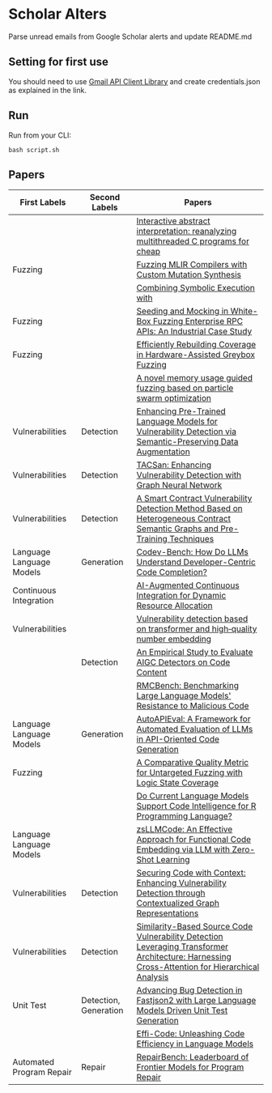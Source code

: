 # Scholar Alters
Parse unread emails from Google Scholar alerts and update README.md

## Setting for first use
You should need to use [Gmail API Client Library](https://developers.google.com/gmail/api/quickstart/python) and create
credentials.json as explained in the link.

## Run
Run from your CLI:
```
bash script.sh
```
## Papers

| First Labels | Second Labels | Papers |
| --- | --- | --- |
|  |  | [Interactive abstract interpretation: reanalyzing multithreaded C programs for cheap](https://scholar.google.com/scholar_url?url=https://link.springer.com/article/10.1007/s10009-024-00768-9&hl=vi&sa=X&d=262980819768642032&ei=pVMZZ5imN_DIy9YPo7riqQs&scisig=AFWwaebzo70sMbnCWrf0a4IhvgWd&oi=scholaralrt&hist=apJ4fD8AAAAJ:16065687014273664109:AFWwaeYpvD7V4gPm0ywHhNT6YvSk&html=&pos=0&folt=rel) |
| Fuzzing |  | [Fuzzing MLIR Compilers with Custom Mutation Synthesis](https://scholar.google.com/scholar_url?url=https://web.cs.ucla.edu/~wangjiyuan/research/ICSE2025_SynthFuzz.pdf&hl=vi&sa=X&d=6685929165361275436&ei=pVMZZ5imN_DIy9YPo7riqQs&scisig=AFWwaeamDCqiA59ktK_OE7Daw9eB&oi=scholaralrt&hist=apJ4fD8AAAAJ:16065687014273664109:AFWwaeYpvD7V4gPm0ywHhNT6YvSk&html=&pos=1&folt=rel) |
|  |  | [Combining Symbolic Execution with](https://scholar.google.com/scholar_url?url=https://books.google.com/books%3Fhl%3Dvi%26lr%3D%26id%3D8KglEQAAQBAJ%26oi%3Dfnd%26pg%3DPA272%26ots%3DxdlsuWIOJX%26sig%3Dp_hRBWzO2ennMCU8W_EPfREEFrI&hl=vi&sa=X&d=957026856593186963&ei=pVMZZ5imN_DIy9YPo7riqQs&scisig=AFWwaebWKtH_Q7CDJbZFPtgT4NlX&oi=scholaralrt&hist=apJ4fD8AAAAJ:16065687014273664109:AFWwaeYpvD7V4gPm0ywHhNT6YvSk&html=&pos=2&folt=rel) |
| Fuzzing |  | [Seeding and Mocking in White-Box Fuzzing Enterprise RPC APIs: An Industrial Case Study](https://scholar.google.com/scholar_url?url=https://dl.acm.org/doi/abs/10.1145/3691620.3695265&hl=vi&sa=X&d=17084011972928831423&ei=pVMZZ5imN_DIy9YPo7riqQs&scisig=AFWwaeYXwqyUOtpeKsWR4bhBPqkV&oi=scholaralrt&hist=apJ4fD8AAAAJ:16065687014273664109:AFWwaeYpvD7V4gPm0ywHhNT6YvSk&html=&pos=3&folt=rel) |
| Fuzzing |  | [Efficiently Rebuilding Coverage in Hardware-Assisted Greybox Fuzzing](https://scholar.google.com/scholar_url?url=https://dl.acm.org/doi/pdf/10.1145/3678890.3678933&hl=vi&sa=X&d=13713099898487195025&ei=pVMZZ5imN_DIy9YPo7riqQs&scisig=AFWwaeaYaDlHhgnJBAyUIOFnPnq0&oi=scholaralrt&hist=apJ4fD8AAAAJ:16065687014273664109:AFWwaeYpvD7V4gPm0ywHhNT6YvSk&html=&pos=4&folt=rel) |
|  |  | [A novel memory usage guided fuzzing based on particle swarm optimization](https://scholar.google.com/scholar_url?url=https://www.sciencedirect.com/science/article/pii/S2210650224002852&hl=vi&sa=X&d=5225621378494061500&ei=pVMZZ5imN_DIy9YPo7riqQs&scisig=AFWwaealmu-3hD96gFJcTBK5Lh_m&oi=scholaralrt&hist=apJ4fD8AAAAJ:16065687014273664109:AFWwaeYpvD7V4gPm0ywHhNT6YvSk&html=&pos=5&folt=rel) |
| Vulnerabilities | Detection | [Enhancing Pre-Trained Language Models for Vulnerability Detection via Semantic-Preserving Data Augmentation](https://scholar.google.com/scholar_url?url=https://arxiv.org/pdf/2410.00249&hl=vi&sa=X&d=1531304795646348287&ei=pVMZZ5imN_DIy9YPo7riqQs&scisig=AFWwaeZZyB6KMkCtR4p0vFcNATY8&oi=scholaralrt&hist=apJ4fD8AAAAJ:16065687014273664109:AFWwaeYpvD7V4gPm0ywHhNT6YvSk&html=&pos=6&folt=rel) |
| Vulnerabilities | Detection | [TACSan: Enhancing Vulnerability Detection with Graph Neural Network](https://scholar.google.com/scholar_url?url=https://search.proquest.com/openview/4ebccba310caab7d75b5b43df96169fd/1%3Fpq-origsite%3Dgscholar%26cbl%3D2032404&hl=en&sa=X&d=17297454220996959964&ei=pVMZZ9fkNZuJ6rQPpOnUuQg&scisig=AFWwaeab-BpMhBb3poh1Q1PpIm9_&oi=scholaralrt&hist=apJ4fD8AAAAJ:15725322226479601129:AFWwaeYp-8wbw5OHTjoCHLP43E0V&html=&pos=1&folt=rel) |
| Vulnerabilities | Detection | [A Smart Contract Vulnerability Detection Method Based on Heterogeneous Contract Semantic Graphs and Pre-Training Techniques](https://scholar.google.com/scholar_url?url=https://www.mdpi.com/2079-9292/13/18/3786&hl=en&sa=X&d=17718174669949180746&ei=pVMZZ9fkNZuJ6rQPpOnUuQg&scisig=AFWwaeY01Zt8UfJ-qXMe5Xqu1Wve&oi=scholaralrt&hist=apJ4fD8AAAAJ:15725322226479601129:AFWwaeYp-8wbw5OHTjoCHLP43E0V&html=&pos=2&folt=rel) |
| Language Language Models | Generation | [Codev-Bench: How Do LLMs Understand Developer-Centric Code Completion?](https://scholar.google.com/scholar_url?url=https://arxiv.org/pdf/2410.01353&hl=en&sa=X&d=10666642767871274824&ei=pVMZZ9fkNZuJ6rQPpOnUuQg&scisig=AFWwaebGRjVkVCEmXmAYLtdiJoXB&oi=scholaralrt&hist=apJ4fD8AAAAJ:15725322226479601129:AFWwaeYp-8wbw5OHTjoCHLP43E0V&html=&pos=3&folt=rel) |
| Continuous Integration |  | [AI-Augmented Continuous Integration for Dynamic Resource Allocation](https://scholar.google.com/scholar_url?url=https://www.researchgate.net/profile/Venkata-Mohit-Tamanampudi/publication/384429269_AI-Augmented_Continuous_Integration_for_Dynamic_Resource_Allocation/links/66f8149a869f1104c6bae8fa/AI-Augmented-Continuous-Integration-for-Dynamic-Resource-Allocation.pdf&hl=en&sa=X&d=3365314175573927030&ei=pVMZZ9fkNZuJ6rQPpOnUuQg&scisig=AFWwaebdz7uKZ5LWIGBT7wMOkuXH&oi=scholaralrt&hist=apJ4fD8AAAAJ:15725322226479601129:AFWwaeYp-8wbw5OHTjoCHLP43E0V&html=&pos=4&folt=rel) |
| Vulnerabilities |  | [Vulnerability detection based on transformer and high‐quality number embedding](https://scholar.google.com/scholar_url?url=https://onlinelibrary.wiley.com/doi/abs/10.1002/cpe.8292&hl=vi&sa=X&d=515141882404889848&ei=pVMZZ7nvMvGt6rQPvqCIwA8&scisig=AFWwaeYk3VH-XZIx7RWE2m03iM7e&oi=scholaralrt&hist=apJ4fD8AAAAJ:11355862984917483435:AFWwaeZvT_NNWQMu4_zZrEW644gW&html=&pos=0&folt=rel) |
|  | Detection | [An Empirical Study to Evaluate AIGC Detectors on Code Content](https://scholar.google.com/scholar_url?url=https://dl.acm.org/doi/abs/10.1145/3691620.3695468&hl=vi&sa=X&d=15282468849465849228&ei=pVMZZ7nvMvGt6rQPvqCIwA8&scisig=AFWwaeY5Uwp7Qhfn_0pPd6s3AozQ&oi=scholaralrt&hist=apJ4fD8AAAAJ:11355862984917483435:AFWwaeZvT_NNWQMu4_zZrEW644gW&html=&pos=1&folt=rel) |
|  |  | [RMCBench: Benchmarking Large Language Models' Resistance to Malicious Code](https://scholar.google.com/scholar_url?url=https://arxiv.org/pdf/2409.15154&hl=vi&sa=X&d=3425686128050664369&ei=pVMZZ7nvMvGt6rQPvqCIwA8&scisig=AFWwaea9qFXNSx514mxAKlUCUkWT&oi=scholaralrt&hist=apJ4fD8AAAAJ:11355862984917483435:AFWwaeZvT_NNWQMu4_zZrEW644gW&html=&pos=2&folt=rel) |
| Language Language Models | Generation | [AutoAPIEval: A Framework for Automated Evaluation of LLMs in API-Oriented Code Generation](https://scholar.google.com/scholar_url?url=https://arxiv.org/pdf/2409.15228&hl=vi&sa=X&d=5587276547165868214&ei=pVMZZ7nvMvGt6rQPvqCIwA8&scisig=AFWwaeZ4Uw5YUQ6pWVVr_KlUw_qG&oi=scholaralrt&hist=apJ4fD8AAAAJ:11355862984917483435:AFWwaeZvT_NNWQMu4_zZrEW644gW&html=&pos=3&folt=rel) |
| Fuzzing |  | [A Comparative Quality Metric for Untargeted Fuzzing with Logic State Coverage](https://scholar.google.com/scholar_url?url=https://arxiv.org/pdf/2409.14987&hl=en&sa=X&d=991739126680282714&ei=pVMZZ9DRMYiCy9YPnfDFsQ4&scisig=AFWwaeYn65sf8A8n_FZnLXNUuUx_&oi=scholaralrt&hist=apJ4fD8AAAAJ:11137134570824175991:AFWwaeZJgvZkFmSwNlRigHvrI7d8&html=&pos=0&folt=rel) |
|  |  | [Do Current Language Models Support Code Intelligence for R Programming Language?](https://scholar.google.com/scholar_url?url=https://arxiv.org/pdf/2410.07793&hl=en&sa=X&d=14991957145492741001&ei=pVMZZ5SZNJWOy9YPstOYmQU&scisig=AFWwaeYlXwdLJ_oScGEzrjayWQUs&oi=scholaralrt&hist=apJ4fD8AAAAJ:11631047573362457156:AFWwaeYhbBKL65h4pzyKCNru3s-R&html=&pos=1&folt=rel) |
| Language Language Models |  | [zsLLMCode: An Effective Approach for Functional Code Embedding via LLM with Zero-Shot Learning](https://scholar.google.com/scholar_url?url=https://arxiv.org/pdf/2409.14644&hl=en&sa=X&d=16942726182251864865&ei=pVMZZ5SZNJWOy9YPstOYmQU&scisig=AFWwaeYq6OBPmpODM7NjVr5wFMRL&oi=scholaralrt&hist=apJ4fD8AAAAJ:11631047573362457156:AFWwaeYhbBKL65h4pzyKCNru3s-R&html=&pos=2&folt=rel) |
| Vulnerabilities | Detection | [Securing Code with Context: Enhancing Vulnerability Detection through Contextualized Graph Representations](https://scholar.google.com/scholar_url?url=https://ieeexplore.ieee.org/iel8/6287639/6514899/10689592.pdf&hl=en&sa=X&d=3383821516605080114&ei=pVMZZ5SZNJWOy9YPstOYmQU&scisig=AFWwaeZoFTdAn-GC0ZXySANioi24&oi=scholaralrt&hist=apJ4fD8AAAAJ:11631047573362457156:AFWwaeYhbBKL65h4pzyKCNru3s-R&html=&pos=3&folt=rel) |
| Vulnerabilities | Detection | [Similarity-Based Source Code Vulnerability Detection Leveraging Transformer Architecture: Harnessing Cross-Attention for Hierarchical Analysis](https://scholar.google.com/scholar_url?url=https://ieeexplore.ieee.org/iel8/6287639/6514899/10706239.pdf&hl=en&sa=X&d=1153375793646689943&ei=pVMZZ5SZNJWOy9YPstOYmQU&scisig=AFWwaebJymN35zqmXRTXMxBVth-N&oi=scholaralrt&hist=apJ4fD8AAAAJ:11631047573362457156:AFWwaeYhbBKL65h4pzyKCNru3s-R&html=&pos=4&folt=rel) |
| Unit Test | Detection, Generation | [Advancing Bug Detection in Fastjson2 with Large Language Models Driven Unit Test Generation](https://scholar.google.com/scholar_url?url=https://arxiv.org/pdf/2410.09414&hl=en&sa=X&d=1156470535898230124&ei=pVMZZ8GIMMy_y9YPw63P2Qc&scisig=AFWwaeY9IXIJ6ap8OGfdByRdY46L&oi=scholaralrt&hist=apJ4fD8AAAAJ:6234092987365270793:AFWwaeZHIN6aK_iU38VPuuMoYcVu&html=&pos=1&folt=rel) |
|  |  | [Effi-Code: Unleashing Code Efficiency in Language Models](https://scholar.google.com/scholar_url?url=https://arxiv.org/pdf/2410.10209&hl=en&sa=X&d=1109691509604134053&ei=pVMZZ8GIMMy_y9YPw63P2Qc&scisig=AFWwaebZo9dlnJQoK-tmCtwbWQPC&oi=scholaralrt&hist=apJ4fD8AAAAJ:6234092987365270793:AFWwaeZHIN6aK_iU38VPuuMoYcVu&html=&pos=3&folt=rel) |
| Automated Program Repair | Repair | [RepairBench: Leaderboard of Frontier Models for Program Repair](https://scholar.google.com/scholar_url?url=https://arxiv.org/pdf/2409.18952&hl=en&sa=X&d=17618665951264416605&ei=pVMZZ8GIMMy_y9YPw63P2Qc&scisig=AFWwaeY9tZF9xvhYDb9IOQbJs3qk&oi=scholaralrt&hist=apJ4fD8AAAAJ:6234092987365270793:AFWwaeZHIN6aK_iU38VPuuMoYcVu&html=&pos=4&folt=rel) |
